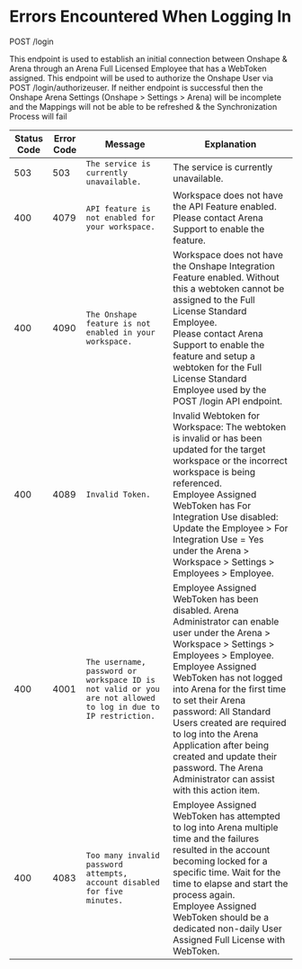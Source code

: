 # Errors Encountered When Logging In
POST /login

This endpoint is used to establish an initial connection between Onshape & Arena through an Arena Full Licensed Employee that has a WebToken assigned. This endpoint will be used to authorize the Onshape User via POST /login/authorizeuser. If neither endpoint is successful then the Onshape Arena Settings \(Onshape &gt; Settings &gt; Arena\) will be incomplete and the Mappings will not be able to be refreshed & the Synchronization Process will fail


| Status Code<br> | Error Code<br> | Message<br> | Explanation<br> |
|  --- |  --- |  --- |  --- | 
| 503<br> | 503<br> |  ```The service is currently unavailable.``` | The service is currently unavailable.<br> |
| 400<br> | 4079<br> |  ```API feature is not enabled for your workspace.``` | Workspace does not have the API Feature enabled.<br>Please contact Arena Support to enable the feature.<br> |
| 400<br> | 4090<br> |  ```The Onshape feature is not enabled in your workspace.``` | Workspace does not have the Onshape Integration Feature enabled. Without this a webtoken cannot be assigned to the Full License Standard Employee.<br>Please contact Arena Support to enable the feature and setup a webtoken for the Full License Standard Employee used by the POST /login API endpoint.<br> |
| 400<br> | 4089<br> |  ```Invalid Token.``` | Invalid Webtoken for Workspace: The webtoken is invalid or has been updated for the target workspace or the incorrect workspace is being referenced.<br>Employee Assigned WebToken has For Integration Use disabled: Update the Employee &gt; For Integration Use = Yes under the Arena &gt; Workspace &gt; Settings &gt; Employees &gt; Employee.<br> |
| 400<br> | 4001<br> |  ```The username, password or workspace ID is not valid or you are not allowed to log in due to IP restriction.``` | Employee Assigned WebToken has been disabled. Arena Administrator can enable user under the Arena &gt; Workspace &gt; Settings &gt; Employees &gt; Employee.<br>Employee Assigned WebToken has not logged into Arena for the first time to set their Arena password: All Standard Users created are required to log into the Arena Application after being created and update their password. The Arena Administrator can assist with this action item.<br> |
| 400<br> | 4083<br> |  ```Too many invalid password attempts, account disabled for five minutes.``` | Employee Assigned WebToken has attempted to log into Arena multiple time and the failures resulted in the account becoming locked for a specific time. Wait for the time to elapse and start the process again.<br>Employee Assigned WebToken should be a dedicated non\-daily User Assigned Full License with WebToken.<br> |

